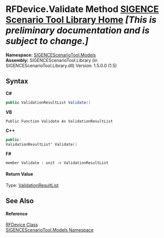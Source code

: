 # RFDevice.Validate Method <a href="https://github.com/ObiWanLansi/SIGENCE-Scenario-Tool">SIGENCE Scenario Tool Library Home</a> _**\[This is preliminary documentation and is subject to change.\]**_

**Namespace:**&nbsp;<a href="f93b21e6-e11a-5c2f-6a3f-e615945fd019.md">SIGENCEScenarioTool.Models</a><br />**Assembly:**&nbsp;SIGENCEScenarioTool.Library (in SIGENCEScenarioTool.Library.dll) Version: 1.5.0.0 (1.5)

## Syntax

**C#**<br />
``` C#
public ValidationResultList Validate()
```

**VB**<br />
``` VB
Public Function Validate As ValidationResultList
```

**C++**<br />
``` C++
public:
ValidationResultList^ Validate()
```

**F#**<br />
``` F#
member Validate : unit -> ValidationResultList 

```


#### Return Value
Type: <a href="df707a50-45c8-a22d-ff4e-a58cc930271b.md">ValidationResultList</a>

## See Also


#### Reference
<a href="a824a6f0-dedb-4d3f-8139-8c48872258ae.md">RFDevice Class</a><br /><a href="f93b21e6-e11a-5c2f-6a3f-e615945fd019.md">SIGENCEScenarioTool.Models Namespace</a><br />